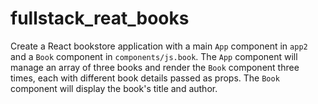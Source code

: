 # fullstack_reat_books
Create a React bookstore application with a main `App` component in `app2` and a `Book` component in `components/js.book`. The `App` component will manage an array of three books and render the `Book` component three times, each with different book details passed as props. The `Book` component will display the book's title and author.
